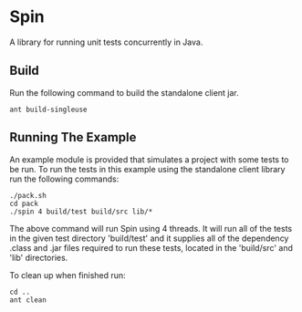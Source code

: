 # Spin

A library for running unit tests concurrently in Java.

## Build

Run the following command to build the standalone client jar.
```shell
ant build-singleuse
```

## Running The Example

An example module is provided that simulates a project with some tests to be run. To run the tests in this example using the standalone client library run the following commands:

```shell
./pack.sh
cd pack
./spin 4 build/test build/src lib/*
```

The above command will run Spin using 4 threads. It will run all of the tests in the given test directory 'build/test' and it supplies all of the dependency .class and .jar files required to run these tests, located in the 'build/src' and 'lib' directories.

To clean up when finished run:

```shell
cd ..
ant clean
```
